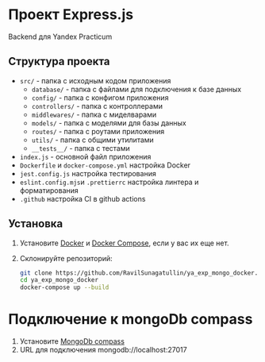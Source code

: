 # Проект Express.js

Backend для Yandex Practicum

## Структура проекта

- `src/` - папка с исходным кодом приложения
	- `database/` - папка с файлами для подключения к базе данных
	- `config/` - папка с конфигом приложения
	- `controllers/` - папка с контроллерами
	- `middlewares/` - папка с миделварами
	- `models/` - папка с моделями для базы данных
	- `routes/` - папка с роутами приложения
	- `utils/` - папка с общими утилитами
	- `__tests__/` - папка с тестами
- `index.js` - основной файл приложения
- `Dockerfile` и `docker-compose.yml` настройка Docker
- `jest.config.js` настройка тестирования
- `eslint.config.mjs`и `.prettierrc` настройка линтера и форматирования
- `.github` настройка CI в github actions

## Установка

1. Установите [Docker](https://docs.docker.com/get-docker/)
   и [Docker Compose](https://docs.docker.com/compose/install/), если у вас их еще нет.
2. Склонируйте репозиторий:
   
   ```bash
   git clone https://github.com/RavilSunagatullin/ya_exp_mongo_docker.git
   cd ya_exp_mongo_docker
   docker-compose up --build
   ```

# Подключение к mongoDb compass

1. Установите [MongoDb compass](https://www.mongodb.com/products/tools/compass)
2. URL для подключения mongodb://localhost:27017
